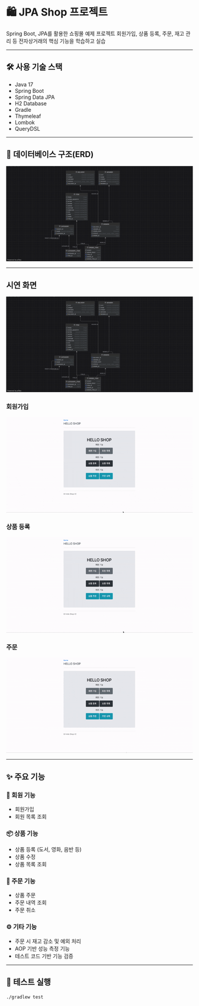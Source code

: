 # 🛍️ JPA Shop 프로젝트

Spring Boot, JPA를 활용한 쇼핑몰 예제 프로젝트
회원가입, 상품 등록, 주문, 재고 관리 등 전자상거래의 핵심 기능을 학습하고 실습

---

## 🛠️ 사용 기술 스택

- Java 17  
- Spring Boot  
- Spring Data JPA  
- H2 Database  
- Gradle  
- Thymeleaf  
- Lombok  
- QueryDSL  

---

## 📂 데이터베이스 구조(ERD)
![ERD](src/main/resources/static/img/jpashop-erd.png)

---

## 시연 화면
![ERD](src/main/resources/static/img/jpashop-erd.png)

### 회원가입
![MAIN](src/main/resources/static/img/join.gif)

### 상품 등록
![MAIN](src/main/resources/static/img/item.gif)

### 주문
![MAIN](src/main/resources/static/img/order.gif)

---

## ✨ 주요 기능

### 👤 회원 기능
- 회원가입  
- 회원 목록 조회  

### 📦 상품 기능
- 상품 등록 (도서, 영화, 음반 등)  
- 상품 수정  
- 상품 목록 조회  

### 🧾 주문 기능
- 상품 주문  
- 주문 내역 조회  
- 주문 취소  

### ⚙ 기타 기능
- 주문 시 재고 감소 및 예외 처리  
- AOP 기반 성능 측정 기능  
- 테스트 코드 기반 기능 검증  

---

## 🧪 테스트 실행

```bash
./gradlew test
